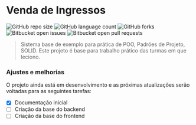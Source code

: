 # Venda de Ingressos

![GitHub repo size](https://img.shields.io/github/repo-size/iuricode/venda-ingressos?style=for-the-badge)
![GitHub language count](https://img.shields.io/github/languages/count/iuricode/venda-ingressos?style=for-the-badge)
![GitHub forks](https://img.shields.io/github/forks/iuricode/venda-ingressos?style=for-the-badge)
![Bitbucket open issues](https://img.shields.io/bitbucket/issues/iuricode/venda-ingressos?style=for-the-badge)
![Bitbucket open pull requests](https://img.shields.io/bitbucket/pr-raw/iuricode/venda-ingressos?style=for-the-badge)

> Sistema base de exemplo para prática de POO, Padrões de Projeto, SOLID. Este projeto é base para trabalho prático das turmas em que leciono.

### Ajustes e melhorias

O projeto ainda está em desenvolvimento e as próximas atualizações serão voltadas para as seguintes tarefas:

- [x] Documentação inicial
- [ ] Criação da base do backend
- [ ] Criação da base do frontend
